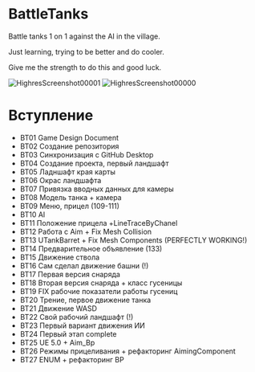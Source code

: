 # BattleTanks
Battle tanks 1 on 1 against the AI in the village.

Just learning, trying to be better and do cooler.

Give me the strength to do this and good luck.

![HighresScreenshot00001](https://github.com/lie-mander/BattleTanks/assets/43217088/00c9bc79-60c1-4dc6-981d-5736274c1bdc)
![HighresScreenshot00000](https://github.com/lie-mander/BattleTanks/assets/43217088/0141503b-d744-4211-a6f3-631afdd7385b)

# Вступление
* BT01 Game Design Document
* BT02 Создание репозитория
* BT03 Синхронизация с GitHub Desktop
* BT04 Создание проекта, первый ландшафт
* BT05 Ладншафт края карты
* BT06 Окрас ландшафта
* BT07 Привязка вводных данных для камеры
* BT08 Модель танка + камера
* BT09 Меню, прицел (109-111)
* BT10 AI
* BT11 Положение прицела +LineTraceByChanel 
* BT12 Работа с Aim + Fix Mesh Collision
* BT13 UTankBarret + Fix Mesh Components (PERFECTLY WORKING!)
* BT14 Предварительное объявление (133)
* BT15 Движение ствола
* BT16 Сам сделал движение башни (!)
* BT17 Первая версия снаряда
* BT18 Вторая версия снаряда + класс гусеницы
* BT19 FIX рабочие показатели работы гусениц
* BT20 Трение, первое движение танка
* BT21 Движение WASD 
* BT22 Свой рабочий ландшафт (!)
* BT23 Первый вариант движения ИИ
* BT24 Первый этап complete
* BT25 UE 5.0 + Aim_Bp
* BT26 Режимы прицеливания + рефакторинг AimingComponent
* BT27 ENUM + рефакторинг BP

